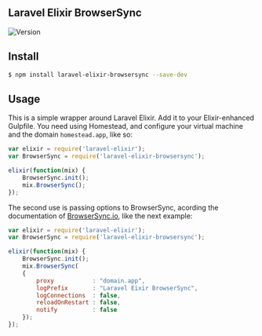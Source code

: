 ## Laravel Elixir BrowserSync

![Version](https://img.shields.io/npm/v/laravel-elixir-browsersync.svg?style=flat-square)

## Install


```sh
$ npm install laravel-elixir-browsersync --save-dev
```

## Usage

This is a simple wrapper around Laravel Elixir. Add it to your Elixir-enhanced Gulpfile. You need using Homestead, and configure your virtual machine and the domain `homestead.app`, like so: 

```javascript
var elixir = require('laravel-elixir');
var BrowserSync = require('laravel-elixir-browsersync');

elixir(function(mix) {
	BrowserSync.init();
	mix.BrowserSync();
});
```

The second use is passing options to BrowserSync, acording the documentation of [BrowserSync.io](http://www.browsersync.io/docs/options/), like the next example:

```javascript
var elixir = require('laravel-elixir');
var BrowserSync = require('laravel-elixir-browsersync');

elixir(function(mix) {
	BrowserSync.init();
	mix.BrowserSync(
	{
		proxy 			: "domain.app",
        logPrefix		: "Laravel Eixir BrowserSync",
        logConnections	: false,
        reloadOnRestart : false,
        notify 			: false
	});
});
```